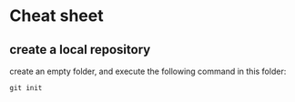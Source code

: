 # Cheat sheet

## create a local repository
create an  empty folder, and execute the following command in this folder:
```
git init
```

<!--stackedit_data:
eyJoaXN0b3J5IjpbLTE3NTQ0NjgwOTVdfQ==
-->
